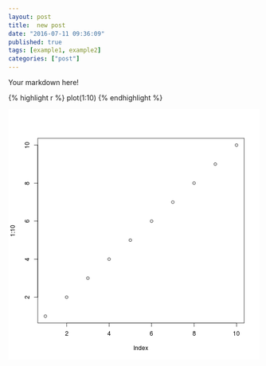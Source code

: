 ```yaml
---
layout: post
title:  new post
date: "2016-07-11 09:36:09"
published: true
tags: [example1, example2]
categories: ["post"]
---
```


Your markdown here!


{% highlight r %}
plot(1:10)
{% endhighlight %}

![plot of chunk unnamed-chunk-1](/figure/source/new-post/2016-07-09-new-post/unnamed-chunk-1-1.png)
